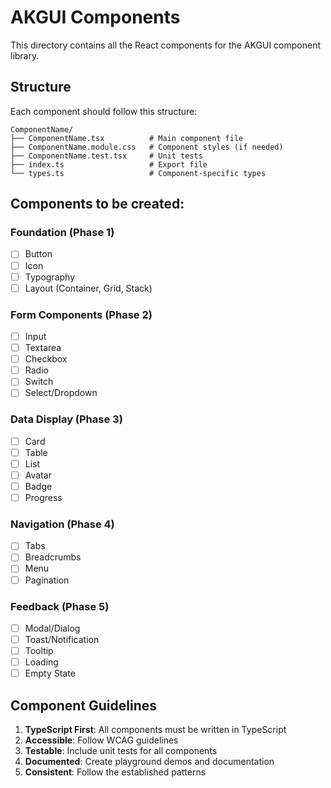 # AKGUI Components

This directory contains all the React components for the AKGUI component library.

## Structure

Each component should follow this structure:

```
ComponentName/
├── ComponentName.tsx          # Main component file
├── ComponentName.module.css   # Component styles (if needed)
├── ComponentName.test.tsx     # Unit tests
├── index.ts                   # Export file
└── types.ts                   # Component-specific types
```

## Components to be created:

### Foundation (Phase 1)
- [ ] Button
- [ ] Icon
- [ ] Typography
- [ ] Layout (Container, Grid, Stack)

### Form Components (Phase 2)
- [ ] Input
- [ ] Textarea
- [ ] Checkbox
- [ ] Radio
- [ ] Switch
- [ ] Select/Dropdown

### Data Display (Phase 3)
- [ ] Card
- [ ] Table
- [ ] List
- [ ] Avatar
- [ ] Badge
- [ ] Progress

### Navigation (Phase 4)
- [ ] Tabs
- [ ] Breadcrumbs
- [ ] Menu
- [ ] Pagination

### Feedback (Phase 5)
- [ ] Modal/Dialog
- [ ] Toast/Notification
- [ ] Tooltip
- [ ] Loading
- [ ] Empty State

## Component Guidelines

1. **TypeScript First**: All components must be written in TypeScript
2. **Accessible**: Follow WCAG guidelines
3. **Testable**: Include unit tests for all components
4. **Documented**: Create playground demos and documentation
5. **Consistent**: Follow the established patterns
